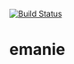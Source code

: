 [![Build Status](https://travis-ci.org/mau11/emanie.svg?branch=master)](https://travis-ci.org/mau11/emanie)

# emanie
